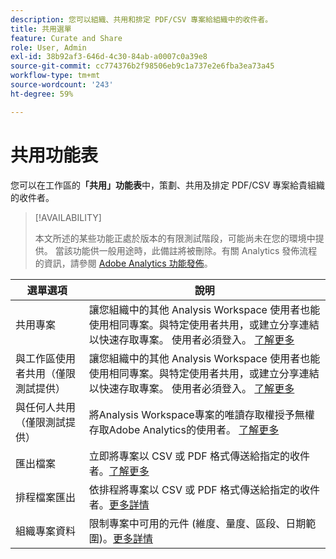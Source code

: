 ```yaml
---
description: 您可以組織、共用和排定 PDF/CSV 專案給組織中的收件者。
title: 共用選單
feature: Curate and Share
role: User, Admin
exl-id: 38b92af3-646d-4c30-84ab-a0007c0a39e8
source-git-commit: cc774376b2f98506eb9c1a737e2e6fba3ea73a45
workflow-type: tm+mt
source-wordcount: '243'
ht-degree: 59%

---
```


# 共用功能表

您可以在工作區的&#x200B;**「共用」功能表**&#x200B;中，策劃、共用及排定 PDF/CSV 專案給貴組織的收件者。

>[!AVAILABILITY]
>
>本文所述的某些功能正處於版本的有限測試階段，可能尚未在您的環境中提供。 當該功能供一般用途時，此備註將被刪除。有關 Analytics 發佈流程的資訊，請參閱 [Adobe Analytics 功能發佈](/help/release-notes/releases.md)。

| 選單選項 | 說明 |
|---|---|
| 共用專案<!--remove this when Share with anyone goes to GA--> | 讓您組織中的其他 Analysis Workspace 使用者也能使用相同專案。與特定使用者共用，或建立分享連結以快速存取專案。 使用者必須登入。 [了解更多](/help/analyze/analysis-workspace/curate-share/share-projects.md) |
| 與工作區使用者共用（僅限測試提供） | 讓您組織中的其他 Analysis Workspace 使用者也能使用相同專案。與特定使用者共用，或建立分享連結以快速存取專案。 使用者必須登入。 [了解更多](/help/analyze/analysis-workspace/curate-share/share-projects.md) |
| 與任何人共用（僅限測試提供） | 將Analysis Workspace專案的唯讀存取權授予無權存取Adobe Analytics的使用者。 [了解更多](/help/analyze/analysis-workspace/curate-share/share-projects.md) |
| 匯出檔案 | 立即將專案以 CSV 或 PDF 格式傳送給指定的收件者。[了解更多](/help/analyze/analysis-workspace/curate-share/t-schedule-report.md) |
| 排程檔案匯出 | 依排程將專案以 CSV 或 PDF 格式傳送給指定的收件者。[更多詳情](/help/analyze/analysis-workspace/curate-share/t-schedule-report.md) |
| 組織專案資料 | 限制專案中可用的元件 (維度、量度、區段、日期範圍)。[更多詳情](/help/analyze/analysis-workspace/curate-share/curate.md) |
